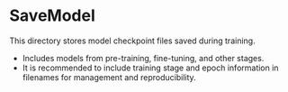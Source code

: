 # SaveModel

This directory stores model checkpoint files saved during training.

- Includes models from pre-training, fine-tuning, and other stages.
- It is recommended to include training stage and epoch information in filenames for management and reproducibility. 
